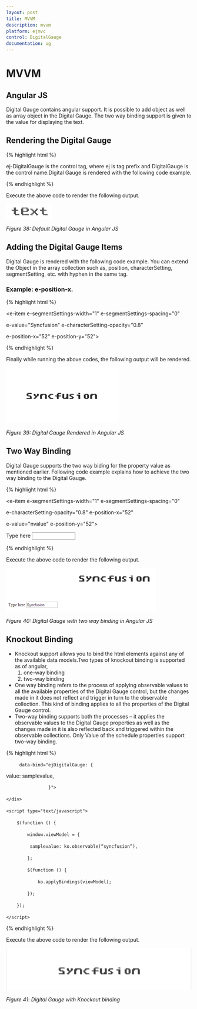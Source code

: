 ```yaml
---
layout: post
title: MVVM
description: mvvm
platform: ejmvc
control: DigitalGauge
documentation: ug
---
```


# MVVM

## Angular JS

Digital Gauge contains angular support. It is possible to add object as well as array object in the Digital Gauge. The two way binding support is given to the value for displaying the text.


## Rendering the Digital Gauge

{% highlight html %}

ej-DigitalGauge is the control tag, where ej is tag prefix and DigitalGauge is the control name.Digital Gauge is rendered with the following code example.

<div ng-app="syncApp">

<div ng-controller="DigitalGauge">

<ej-DigitalGauge id="digitalCore" e-height="500" e-load="loadGaugeTheme">

</ej-DigitalGauge>

</div>

</div>

<script type="text/javascript">

<!—binding the value to the scope variables in application controller-->

angular.module('syncApp', ['ejangular'])

.controller('DigitalGauge', function ($scope) {

$scope.nvalue = “text”;

});

</script>

{% endhighlight %}


Execute the above code to render the following output.

![](MVVM_images/MVVM_img1.png)

_Figure 38: Default Digital Gauge in Angular JS_

## Adding the Digital Gauge Items

Digital Gauge is rendered with the following code example. You can extend the Object in the array collection such as, position, characterSetting, segmentSetting, etc. with hyphen in the same tag.

### Example: e-position-x. 

{% highlight html %}

<!--To Render the Digital gauge-->

<ej-DigitalGauge id="digitalCore">

<!--Adding Item collection to the digital gauge-->

<e-items>

<e-item e-segmentSettings-width="1" e-segmentSettings-spacing="0"

e-value="Syncfusion" e-characterSetting-opacity="0.8"

e-position-x="52" e-position-y="52">

</e-item>

</e-items>

</ej-DigitalGauge>

{% endhighlight %}


Finally while running the above codes, the following output will be rendered.

![](MVVM_images/MVVM_img2.png)

_Figure 39: Digital Gauge Rendered in Angular JS_

## Two Way Binding

Digital Gauge supports the two way biding for the property value as mentioned earlier. Following code example explains how to achieve the two way binding to the Digital Gauge.

{% highlight html %}

<div ng-app="syncApp">

<div ng-controller="DigitalGauge">

<ej-DigitalGauge id="digitalCore" e-height="200" e-load="loadGaugeTheme">

<e-items>

<e-item e-segmentSettings-width="1" e-segmentSettings-spacing="0"

e-characterSetting-opacity="0.8" e-position-x="52"

e-value="nvalue" e-position-y="52">

</e-item>

</e-items>

</ej-DigitalGauge>

Type here <input type="text" id="txtValue" ng-model="nvalue" Style="width:110px"/>

</div>

</div>

<script type="text/javascript">

<!—binding the value to the scope variables in application controller-->

angular.module('syncApp', ['ejangular'])

.controller('DigitalGauge', function ($scope) {

$scope.nvalue = "Syncfusion";

});

</script>

{% endhighlight %}


Execute the above code to render the following output.

![](MVVM_images/MVVM_img3.png)

_Figure 40: Digital Gauge with two way binding in Angular JS_

## Knockout Binding


* Knockout support allows you to bind the html elements against any of the available data models.Two types of knockout binding is supported as of angular,
	1. one-way binding
	2. two-way binding
* One way binding refers to the process of applying observable values to all the available properties of the Digital Gauge control, but the changes made in it does not reflect and trigger in turn to the observable collection. This kind of binding applies to all the properties of the Digital Gauge control.
* Two-way binding supports both the processes – it applies the observable values to the Digital Gauge properties as well as the changes made in it is also reflected back and triggered within the observable collections. Only Value of the schedule properties support two-way binding.


{% highlight html %}

<div id="digitalCore" 

         data-bind="ejDigitalGauge: { 

value: samplevalue,

                    }">

    </div>

    <script type="text/javascript">

        $(function () {

            window.viewModel = {

             samplevalue: ko.observable(“syncfusion”),

            };

            $(function () {

                ko.applyBindings(viewModel);

            });

        });

    </script>

{% endhighlight %}   


Execute the above code to render the following output.

![](MVVM_images/MVVM_img4.png)


_Figure_ _41_: _Digital Gauge with Knockout binding_



